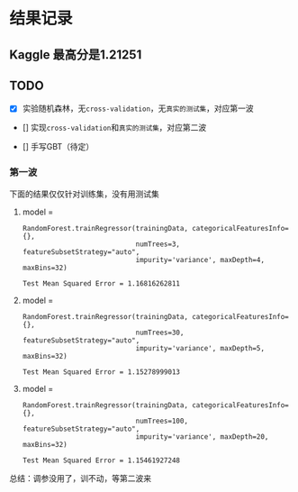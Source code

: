 # 结果记录

## Kaggle 最高分是1.21251

## TODO

- [x] 实验随机森林，无`cross-validation`，无`真实的测试集`，对应第一波

- []  实现`cross-validation`和`真实的测试集`，对应第二波

- []  手写GBT（待定）

### 第一波 

下面的结果仅仅针对训练集，没有用测试集

1. model = 

    ```
    RandomForest.trainRegressor(trainingData, categoricalFeaturesInfo={},
                                numTrees=3, featureSubsetStrategy="auto",
                                impurity='variance', maxDepth=4, maxBins=32)

    Test Mean Squared Error = 1.16816262811
    ```

2. model = 

    ```
    RandomForest.trainRegressor(trainingData, categoricalFeaturesInfo={},
                                numTrees=30, featureSubsetStrategy="auto",
                                impurity='variance', maxDepth=5, maxBins=32)
                                      
    Test Mean Squared Error = 1.15278999013
    ```
    
3. model = 

    ```
    RandomForest.trainRegressor(trainingData, categoricalFeaturesInfo={},
                                numTrees=100, featureSubsetStrategy="auto",
                                impurity='variance', maxDepth=20, maxBins=32)
                                       
    Test Mean Squared Error = 1.15461927248
    ```

总结：调参没用了，训不动，等第二波来


    